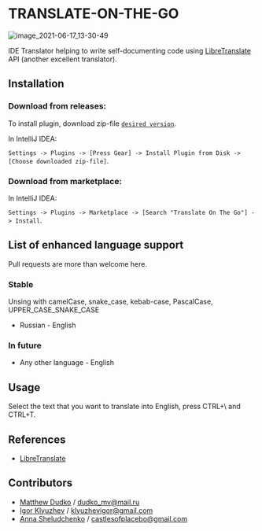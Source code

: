 # TRANSLATE-ON-THE-GO

![image_2021-06-17_13-30-49](https://user-images.githubusercontent.com/71404543/122380237-58522f80-cf70-11eb-9495-8f41aa706d09.png)

IDE Translator helping to write self-documenting code using [LibreTranslate](https://translate.astian.org/) API (another excellent translator).

## Installation

### Download from releases:
To install plugin, download zip-file [``desired version``](https://github.com/DudkoMatt/translate-on-the-go/releases).

In IntelliJ IDEA:

``Settings -> Plugins -> [Press Gear] -> Install Plugin from Disk -> [Choose downloaded zip-file]``.

### Download from marketplace:
In IntelliJ IDEA:

``Settings -> Plugins -> Marketplace -> [Search "Translate On The Go"] -> Install``.


## List of enhanced language support

Pull requests are more than welcome here.

### Stable
Unsing with camelCase, snake_case, kebab-case, PascalCase, UPPER_CASE_SNAKE_CASE

* Russian - English

### In future

* Any other language - English

## Usage
Select the text that you want to translate into English, press CTRL+\\ and CTRL+T.

## References
* [LibreTranslate](https://github.com/LibreTranslate/LibreTranslate)

## Contributors

* [Matthew Dudko](https://github.com/DudkoMatt) / [dudko_mv@mail.ru](dudko_mv@mail.ru)
* [Igor Klyuzhev](https://github.com/Igor-bite) / [klyuzhevigor@gmail.com](klyuzhevigor@gmail.com)
* [Anna Sheludchenko](https://github.com/castlesofplacebo) / [castlesofplacebo@gmail.com](castlesofplacebo@gmail.com)